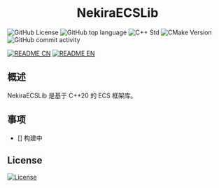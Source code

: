 <h1 align="center">NekiraECSLib</h1>

![GitHub License](https://img.shields.io/github/license/TokiraNeo/NekiraECS?style=flat-square)
![GitHub top language](https://img.shields.io/github/languages/top/TokiraNeo/NekiraECS?style=flat-square)
![C++ Std](https://img.shields.io/badge/C%2B%2B_std-%3E%3D20-%23F761AE?style=flat-square)
![CMake Version](https://img.shields.io/badge/CMake-%3E%3D3.20-%2366F59F?style=flat-square)
![GitHub commit activity](https://img.shields.io/github/commit-activity/m/TokiraNeo/NekiraECS?style=flat-square&labelColor=91CBED&color=A0AEDE)

[![README CN](https://img.shields.io/badge/README-%E4%B8%AD%E6%96%87-%2331EDA8?style=for-the-badge)](/Documents/README/README.CN.MD)
[![README EN](https://img.shields.io/badge/README-EN-%2331D4ED?style=for-the-badge)](/Documents/README/README.EN.MD)

## 概述

NekiraECSLib 是基于 C++20 的 ECS 框架库。

## 事项

- [] 构建中

## License

[![License](https://img.shields.io/badge/License-MIT-38E575?style=for-the-badge)](/LICENSE)
